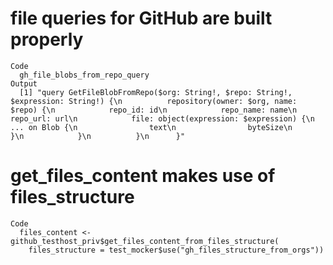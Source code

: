 # file queries for GitHub are built properly

    Code
      gh_file_blobs_from_repo_query
    Output
      [1] "query GetFileBlobFromRepo($org: String!, $repo: String!, $expression: String!) {\n          repository(owner: $org, name: $repo) {\n            repo_id: id\n            repo_name: name\n            repo_url: url\n            file: object(expression: $expression) {\n              ... on Blob {\n                text\n                byteSize\n              }\n            }\n          }\n      }"

# get_files_content makes use of files_structure

    Code
      files_content <- github_testhost_priv$get_files_content_from_files_structure(
        files_structure = test_mocker$use("gh_files_structure_from_orgs"))

